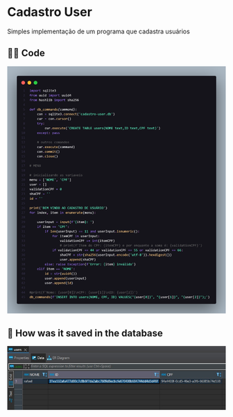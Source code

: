 # Cadastro User
Simples implementação de um programa que cadastra usuários

## 👨‍💻 Code
![Code](/img/code.png)
## 🚀 How was it saved in the database
![DataBase](/img/db.jpeg)
